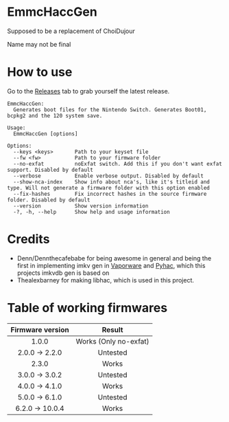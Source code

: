 # EmmcHaccGen

Supposed to be a replacement of ChoiDujour

Name may not be final

# How to use
Go to the [Releases](https://github.com/suchmememanyskill/EmmcHaccGen/releases) tab to grab yourself the latest release.
```
EmmcHaccGen:
  Generates boot files for the Nintendo Switch. Generates Boot01, bcpkg2 and the 120 system save.

Usage:
  EmmcHaccGen [options]

Options:
  --keys <keys>       Path to your keyset file
  --fw <fw>           Path to your firmware folder
  --no-exfat          noExfat switch. Add this if you don't want exfat support. Disabled by default
  --verbose           Enable verbose output. Disabled by default
  --show-nca-index    Show info about nca's, like it's titleid and type. Will not generate a firmware folder with this option enabled
  --fix-hashes        Fix incorrect hashes in the source firmware folder. Disabled by default
  --version           Show version information
  -?, -h, --help      Show help and usage information
```

# Credits

- Denn/Dennthecafebabe for being awesome in general and being the first in implementing imkv gen in [Vaporware](https://github.com/dennthecafebabe/vaporware) and [Pyhac](https://github.com/dennthecafebabe/pyhac), which this projects imkvdb gen is based on
- Thealexbarney for making libhac, which is used in this project.

# Table of working firmwares

| Firmware version | Result |
|:----------------:|:------:|
| 1.0.0            | Works (Only no-exfat) 
| 2.0.0 -> 2.2.0   | Untested
| 2.3.0            | Works
| 3.0.0 -> 3.0.2   | Untested 
| 4.0.0 -> 4.1.0   | Works 
| 5.0.0 -> 6.1.0   | Untested 
| 6.2.0 -> 10.0.4  | Works

